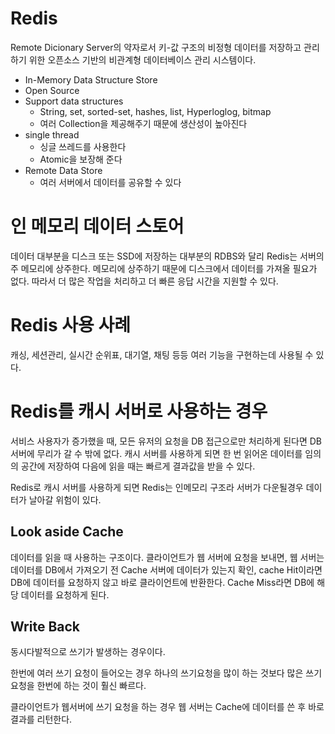 # Redis
Remote Dicionary Server의 약자로서 키-값 구조의 비정형 데이터를 저장하고 관리하기 위한 오픈소스 기반의 비관계형 데이터베이스 관리 시스템이다. 

* In-Memory Data Structure Store
* Open Source
* Support data structures
    * String, set, sorted-set, hashes, list, Hyperloglog, bitmap
    * 여러 Collection을 제공해주기 때문에 생산성이 높아진다
* single thread
    * 싱글 쓰레드를 사용한다
    * Atomic을 보장해 준다
* Remote Data Store
    * 여러 서버에서 데이터를 공유할 수 있다

# 인 메모리 데이터 스토어 
데이터 대부분을 디스크 또는 SSD에 저장하는 대부분의 RDBS와 달리 Redis는 서버의 주 메모리에 상주한다. 메모리에 상주하기 때문에 디스크에서 데이터를 가져올 필요가 없다. 따라서 더 많은 작업을 처리하고 더 빠른 응답 시간을 지원할 수 있다. 

# Redis 사용 사례
캐싱, 세션관리, 실시간 순위표, 대기열, 채팅 등등 여러 기능을 구현하는데 사용될 수 있다.

# Redis를 캐시 서버로 사용하는 경우
서비스 사용자가 증가했을 때, 모든 유저의 요청을 DB 접근으로만 처리하게 된다면 DB 서버에 무리가 갈 수 밖에 없다. 캐시 서버를 사용하게 되면 한 번 읽어온 데이터를 임의의 공간에 저장하여 다음에 읽을 때는 빠르게 결과값을 받을 수 있다. 

Redis로 캐시 서버를 사용하게 되면 Redis는 인메모리 구조라 서버가 다운될경우 데이터가 날아갈 위험이 있다.

## Look aside Cache
데이터를 읽을 때 사용하는 구조이다. 클라이언트가 웹 서버에 요청을 보내면, 웹 서버는 데이터를 DB에서 가져오기 전 Cache 서버에 데이터가 있는지 확인, cache Hit이라면 DB에 데이터를 요청하지 않고 바로 클라이언트에 반환한다. Cache Miss라면 DB에 해당 데이터를 요청하게 된다. 

## Write Back
동시다발적으로 쓰기가 발생하는 경우이다. 

한번에 여러 쓰기 요청이 들어오는 경우 하나의 쓰기요청을 많이 하는 것보다 많은 쓰기요청을 한번에 하는 것이 훨신 빠르다.

클라이언트가 웹서버에 쓰기 요청을 하는 경우 웹 서버는 Cache에 데이터를 쓴 후 바로 결과를 리턴한다.


